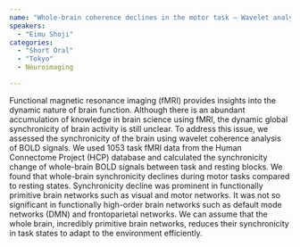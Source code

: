 ```yaml
---
name: "Whole-brain coherence declines in the motor task – Wavelet analysis on task functional MRI data"
speakers:
  - "Eimu Shoji"
categories:
  - "Short Oral"
  - "Tokyo"
  - Neuroimaging

---
```


Functional magnetic resonance imaging (fMRI) provides insights into the dynamic nature of brain function. Although there is an abundant accumulation of knowledge in brain science using fMRI, the dynamic global synchronicity of brain activity is still unclear. To address this issue, we assessed the synchronicity of the brain using wavelet coherence analysis of BOLD signals. We used 1053 task fMRI data from the Human Connectome Project (HCP) database and calculated the synchronicity change of whole-brain BOLD signals between task and resting blocks. We found that whole-brain synchronicity declines during motor tasks compared to resting states. Synchronicity decline was prominent in functionally primitive brain networks such as visual and motor networks. It was not so significant in functionally high-order brain networks such as default mode networks (DMN) and frontoparietal networks. We can assume that the whole brain, incredibly primitive brain networks, reduces their synchronicity in task states to adapt to the environment efficiently.

